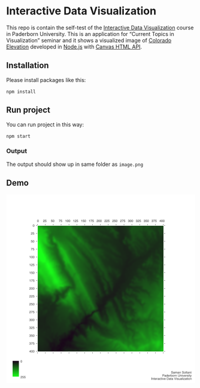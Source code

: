 # Interactive Data Visualization
This repo is contain the self-test of the [Interactive Data Visualization](https://cs.uni-paderborn.de/en/cgvb/courses/summer-term-2018/interactive-data-visualization/) course in Paderborn University. This is an application for “Current Topics in Visualization” seminar and it shows a visualized image of [Colorado Elevation](http://www.idvbook.com/teaching-aid/data-sets/the-colorado-elevation-data-set/) developed in [Node.js](https://nodejs.org) with [Canvas HTML API](https://developer.mozilla.org/kab/docs/Web/API/Canvas_API). 

## Installation
Please install packages like this:
```
npm install
```

## Run project
You can run project in this way:
```
npm start
```
### Output
The output should show up in same folder as `image.png`

## Demo
![Colorado Elevation](./image.png)
